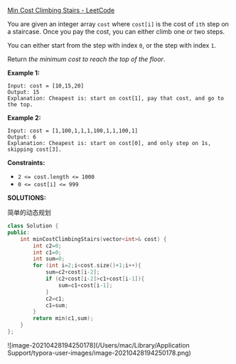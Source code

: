 [Min Cost Climbing Stairs - LeetCode](https://leetcode.com/problems/min-cost-climbing-stairs/)

You are given an integer array `cost` where `cost[i]` is the cost of `ith` step on a staircase. Once you pay the cost, you can either climb one or two steps.

You can either start from the step with index `0`, or the step with index `1`.

Return *the minimum cost to reach the top of the floor*.

 

**Example 1:**

```
Input: cost = [10,15,20]
Output: 15
Explanation: Cheapest is: start on cost[1], pay that cost, and go to the top.
```

**Example 2:**

```
Input: cost = [1,100,1,1,1,100,1,1,100,1]
Output: 6
Explanation: Cheapest is: start on cost[0], and only step on 1s, skipping cost[3].
```

 

**Constraints:**

- `2 <= cost.length <= 1000`
- `0 <= cost[i] <= 999`

**SOLUTIONS:**

简单的动态规划

```c++
class Solution {
public:
    int minCostClimbingStairs(vector<int>& cost) {
        int c2=0;
        int c1=0;
        int sum=0;
        for (int i=2;i<cost.size()+1;i++){
            sum=c2+cost[i-2];
            if (c2+cost[i-2]>c1+cost[i-1]){
                sum=c1+cost[i-1];
            }
            c2=c1;
            c1=sum;
        }
        return min(c1,sum);
    }
};
```

![image-20210428194250178](/Users/mac/Library/Application Support/typora-user-images/image-20210428194250178.png)